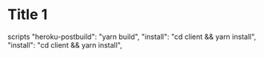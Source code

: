 <!-- "heroku-postbuild": "yarn build", -->

# Title 1

scripts
"heroku-postbuild": "yarn build",
"install": "cd client && yarn install",
"install": "cd client && yarn install",

